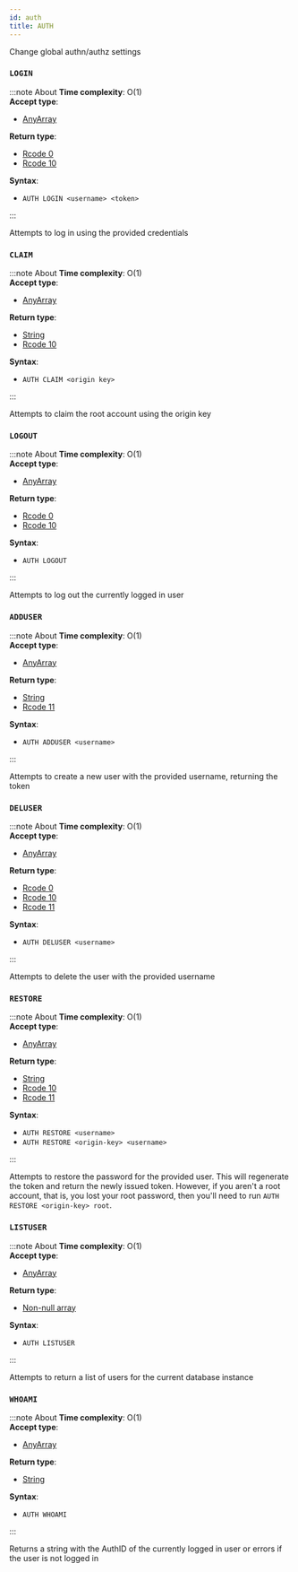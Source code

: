 ```yaml
---
id: auth
title: AUTH
---
```


Change global authn/authz settings

### `LOGIN`
:::note About
**Time complexity**: O(1)  
**Accept type**:

- [AnyArray](../protocol/data-types.md#any-array)

**Return type**:

- [Rcode 0](../protocol/response-codes.md)
- [Rcode 10](../protocol/response-codes.md)

**Syntax**:

- `AUTH LOGIN <username> <token>`

:::

Attempts to log in using the provided credentials

### `CLAIM`
:::note About
**Time complexity**: O(1)  
**Accept type**:

- [AnyArray](../protocol/data-types.md#any-array)

**Return type**:

- [String](../protocol/skyhash.md#strings-)
- [Rcode 10](../protocol/response-codes.md)

**Syntax**:

- `AUTH CLAIM <origin key>`

:::

Attempts to claim the root account using the origin key

### `LOGOUT`
:::note About
**Time complexity**: O(1)  
**Accept type**:

- [AnyArray](../protocol/data-types.md#any-array)

**Return type**:

- [Rcode 0](../protocol/response-codes.md)
- [Rcode 10](../protocol/response-codes.md)

**Syntax**:

- `AUTH LOGOUT`

:::

Attempts to log out the currently logged in user

### `ADDUSER`
:::note About
**Time complexity**: O(1)  
**Accept type**:

- [AnyArray](../protocol/data-types.md#any-array)

**Return type**:

- [String](../protocol/skyhash.md#strings-)
- [Rcode 11](../protocol/response-codes.md)

**Syntax**:

- `AUTH ADDUSER <username>`

:::

Attempts to create a new user with the provided username, returning the token

### `DELUSER`
:::note About
**Time complexity**: O(1)  
**Accept type**:

- [AnyArray](../protocol/data-types.md#any-array)

**Return type**:

- [Rcode 0](../protocol/response-codes.md)
- [Rcode 10](../protocol/response-codes.md)
- [Rcode 11](../protocol/response-codes.md)

**Syntax**:

- `AUTH DELUSER <username>`

:::

Attempts to delete the user with the provided username

### `RESTORE`
:::note About
**Time complexity**: O(1)  
**Accept type**:

- [AnyArray](../protocol/data-types.md#any-array)

**Return type**:

- [String](../protocol/skyhash.md#strings-)
- [Rcode 10](../protocol/response-codes.md)
- [Rcode 11](../protocol/response-codes.md)

**Syntax**:

- `AUTH RESTORE <username>`
- `AUTH RESTORE <origin-key> <username>`

:::

Attempts to restore the password for the provided user. This will regenerate the token
and return the newly issued token. However, if you aren't a root account, that is, you
lost your root password, then you'll need to run `AUTH RESTORE <origin-key> root`.


### `LISTUSER`
:::note About
**Time complexity**: O(1)  
**Accept type**:

- [AnyArray](../protocol/data-types.md#any-array)

**Return type**:

- [Non-null array](../protocol/data-types.md#typed-non-null-array)

**Syntax**:

- `AUTH LISTUSER`

:::

Attempts to return a list of users for the current database instance


### `WHOAMI`
:::note About
**Time complexity**: O(1)  
**Accept type**:

- [AnyArray](../protocol/data-types.md#any-array)

**Return type**:

- [String](../protocol/skyhash.md#strings-)

**Syntax**:

- `AUTH WHOAMI`

:::

Returns a string with the AuthID of the currently logged in user or errors if the user
is not logged in


